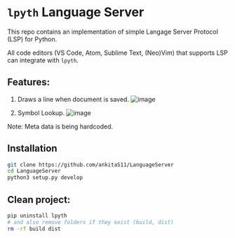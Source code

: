 # `lpyth` Language Server

This repo contains an implementation of simple Langage Server Protocol (LSP) for Python.

All code editors (VS Code, Atom, Sublime Text, (Neo)Vim) that supports LSP can integrate with `lpyth`.

## Features:
  1. Draws a line when document is saved.
  ![image](https://user-images.githubusercontent.com/68434944/170823254-8e391875-8325-45e4-95d2-58d9fd48b88b.png)

  2. Symbol Lookup. 
  ![image](https://user-images.githubusercontent.com/68434944/170823314-590190b2-842c-4bf9-8999-829458a4977f.png)


Note: Meta data is being hardcoded.

## Installation

``` bash
git clone https://github.com/ankitaS11/LanguageServer
cd LanguageServer
python3 setup.py develop
```

## Clean project:

```bash
pip uninstall lpyth
# and also remove folders if they exist (build, dist)
rm -rf build dist
```

